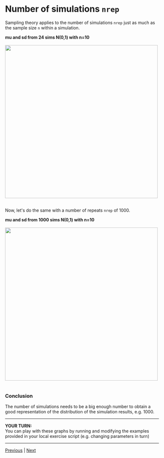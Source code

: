 # Number of simulations `nrep`

Sampling theory applies to the number of simulations `nrep` just as much as the sample size `n` within a simulation.

**mu and sd from 24 sims N(0,1) with n=10**  
<br/>
<img src="./assets/musd-24-10-N01.png" width="500">  
<br/>

Now, let's do the same with a number of repeats `nrep` of 1000.  

**mu and sd from 1000 sims N(0,1) with n=10**   
<br/>
<img src="./assets/1000hist10N01.png" width="500">  
<br/>


### Conclusion  
The number of simulations needs to be a big enough number to obtain a good representation of the distribution of the simulation results, e.g. 1000. 

***

**YOUR TURN:**  
You can play with these graphs by running and modifying the examples provided in your local exercise script (e.g. changing parameters in turn)
 

***

[Previous](./sample-size-n.md) | [Next](./dry-rule.md)
